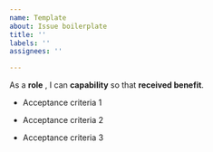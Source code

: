 ```yaml
---
name: Template
about: Issue boilerplate
title: ''
labels: ''
assignees: ''

---
```


As a **role** ,  I can **capability** so that **received benefit**.

- Acceptance criteria 1

- Acceptance criteria 2

- Acceptance criteria 3

